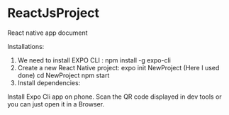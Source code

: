 # ReactJsProject
React native app document

Installations:

1. We need to install EXPO CLI :
  npm install -g expo-cli
2. Create a new React Native project:
  expo init NewProject (Here I used done)
  cd NewProject
  npm start
3. Install dependencies:

  
Install Expo Cli app on phone. 
Scan the QR code displayed in dev tools or you can just open it in a Browser.
